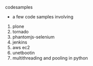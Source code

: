 codesamples

- a few code samples involving 
1. plone
2. tornado
3. phantomjs-selenium
4. jenkins 
5. aws ec2 
6. unetbootin
7. multithreading and pooling in python

